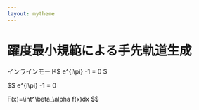 ```yaml
---
layout: mytheme
---
```


# 躍度最小規範による手先軌道生成

インラインモード$ e^{i\pi} -1 = 0 $

$$
e^{i\pi} -1 = 0

F(x)=\int^\beta_\alpha f(x)dx
$$
